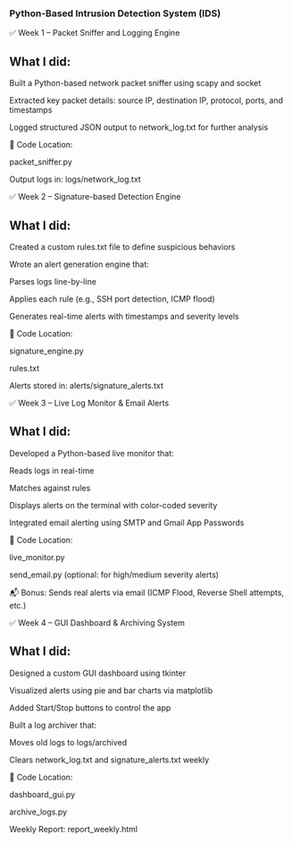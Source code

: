 ### Python-Based Intrusion Detection System (IDS)

✅ Week 1 – Packet Sniffer and Logging Engine
## What I did:

Built a Python-based network packet sniffer using scapy and socket

Extracted key packet details: source IP, destination IP, protocol, ports, and timestamps

Logged structured JSON output to network_log.txt for further analysis

📁 Code Location:

packet_sniffer.py

Output logs in: logs/network_log.txt

✅ Week 2 – Signature-based Detection Engine
## What I did:

Created a custom rules.txt file to define suspicious behaviors

Wrote an alert generation engine that:

Parses logs line-by-line

Applies each rule (e.g., SSH port detection, ICMP flood)

Generates real-time alerts with timestamps and severity levels

📁 Code Location:

signature_engine.py

rules.txt

Alerts stored in: alerts/signature_alerts.txt

✅ Week 3 – Live Log Monitor & Email Alerts
## What I did:

Developed a Python-based live monitor that:

Reads logs in real-time

Matches against rules

Displays alerts on the terminal with color-coded severity

Integrated email alerting using SMTP and Gmail App Passwords

📁 Code Location:

live_monitor.py

send_email.py (optional: for high/medium severity alerts)

📬 Bonus: Sends real alerts via email (ICMP Flood, Reverse Shell attempts, etc.)

✅ Week 4 – GUI Dashboard & Archiving System
## What I did:

Designed a custom GUI dashboard using tkinter

Visualized alerts using pie and bar charts via matplotlib

Added Start/Stop buttons to control the app

Built a log archiver that:

Moves old logs to logs/archived

Clears network_log.txt and signature_alerts.txt weekly

📁 Code Location:

dashboard_gui.py

archive_logs.py

Weekly Report: report_weekly.html
